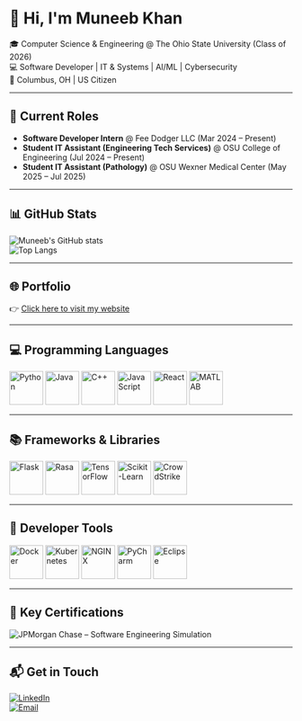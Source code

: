 # 👋 Hi, I'm Muneeb Khan  

🎓 Computer Science & Engineering @ The Ohio State University (Class of 2026)  
💻 Software Developer | IT & Systems | AI/ML | Cybersecurity  
📍 Columbus, OH | US Citizen  

---

## 🚀 Current Roles
- **Software Developer Intern** @ Fee Dodger LLC (Mar 2024 – Present)  
- **Student IT Assistant (Engineering Tech Services)** @ OSU College of Engineering (Jul 2024 – Present)  
- **Student IT Assistant (Pathology)** @ OSU Wexner Medical Center (May 2025 – Jul 2025)  

---

## 📊 GitHub Stats
![Muneeb's GitHub stats](https://github-readme-stats.vercel.app/api?username=mkhan2050&show_icons=true&theme=radical&include_all_commits=true&v=1)  
![Top Langs](https://github-readme-stats.vercel.app/api/top-langs/?username=mkhan2050&layout=compact&theme=radical&v=1)  

---

## 🌐 Portfolio  
👉 [Click here to visit my website](YOUR-WEBSITE-LINK-HERE)  

---

## 💻 Programming Languages  

<p align="left"> 
  <img src="https://cdn.jsdelivr.net/gh/devicons/devicon/icons/python/python-original.svg" alt="Python" width="60" height="60"/> 
  <img src="https://cdn.jsdelivr.net/gh/devicons/devicon/icons/java/java-original.svg" alt="Java" width="60" height="60"/> 
  <img src="https://cdn.jsdelivr.net/gh/devicons/devicon/icons/cplusplus/cplusplus-original.svg" alt="C++" width="60" height="60"/> 
  <img src="https://cdn.jsdelivr.net/gh/devicons/devicon/icons/javascript/javascript-original.svg" alt="JavaScript" width="60" height="60"/> 
  <img src="https://cdn.jsdelivr.net/gh/devicons/devicon/icons/react/react-original.svg" alt="React" width="60" height="60"/> 
  <img src="https://cdn.jsdelivr.net/gh/devicons/devicon/icons/matlab/matlab-original.svg" alt="MATLAB" width="60" height="60"/> 
</p>  

---

## 📚 Frameworks & Libraries  

<p align="left"> 
  <img src="https://cdn.jsdelivr.net/gh/devicons/devicon/icons/flask/flask-original.svg" alt="Flask" width="60" height="60"/> 
  <img src="https://raw.githubusercontent.com/simple-icons/simple-icons/develop/icons/rasa.svg" alt="Rasa" width="60" height="60"/> 
  <img src="https://cdn.jsdelivr.net/gh/devicons/devicon/icons/tensorflow/tensorflow-original.svg" alt="TensorFlow" width="60" height="60"/> 
  <img src="https://cdn.jsdelivr.net/gh/devicons/devicon/icons/scikitlearn/scikitlearn-original.svg" alt="Scikit-Learn" width="60" height="60"/> 
  <img src="https://avatars.githubusercontent.com/u/44218394?s=200&v=4" alt="CrowdStrike" width="60" height="60"/> 
</p>  

---

## 🔧 Developer Tools  

<p align="left"> 
  <img src="https://cdn.jsdelivr.net/gh/devicons/devicon/icons/docker/docker-original.svg" alt="Docker" width="60" height="60"/> 
  <img src="https://cdn.jsdelivr.net/gh/devicons/devicon/icons/kubernetes/kubernetes-plain.svg" alt="Kubernetes" width="60" height="60"/> 
  <img src="https://cdn.jsdelivr.net/gh/devicons/devicon/icons/nginx/nginx-original.svg" alt="NGINX" width="60" height="60"/> 
  <img src="https://cdn.jsdelivr.net/gh/devicons/devicon/icons/pycharm/pycharm-original.svg" alt="PyCharm" width="60" height="60"/> 
  <img src="https://cdn.jsdelivr.net/gh/devicons/devicon/icons/eclipse/eclipse-original.svg" alt="Eclipse" width="60" height="60"/> 
</p>  

---

## 🏅 Key Certifications  

![JPMorgan Chase – Software Engineering Simulation](https://img.shields.io/badge/JPMorgan%20Chase-Software%20Engineering%20Simulation-964B00?style=for-the-badge)  

---

## 📬 Get in Touch  

[![LinkedIn](https://img.shields.io/badge/LinkedIn-0077B5?style=for-the-badge&logo=linkedin&logoColor=white)](https://www.linkedin.com/in/muneeb-khan-3090a6290/)  
[![Email](https://img.shields.io/badge/Email-D14836?style=for-the-badge&logo=gmail&logoColor=white)](mailto:muneebk5824@gmail.com)  
